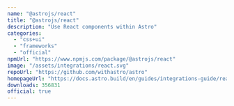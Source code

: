 ```yaml
---
name: "@astrojs/react"
title: "@astrojs/react"
description: "Use React components within Astro"
categories:
  - "css+ui"
  - "frameworks"
  - "official"
npmUrl: "https://www.npmjs.com/package/@astrojs/react"
image: "/assets/integrations/react.svg"
repoUrl: "https://github.com/withastro/astro"
homepageUrl: "https://docs.astro.build/en/guides/integrations-guide/react/"
downloads: 356831
official: true
---
```

